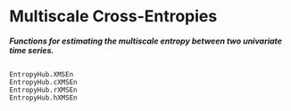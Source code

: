 # Multiscale Cross-Entropies

__*Functions for estimating the multiscale entropy between two univariate time series.*__


```@docs

```




```@docs
EntropyHub.XMSEn
EntropyHub.cXMSEn
EntropyHub.rXMSEn
EntropyHub.hXMSEn
```